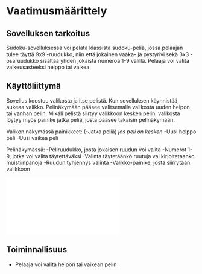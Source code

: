 # Vaatimusmäärittely

## Sovelluksen tarkoitus

Sudoku-sovelluksessa voi pelata klassista sudoku-peliä, jossa pelaajan tulee täyttä 9x9 -ruudukko, niin että jokainen vaaka- ja pystyrivi sekä 3x3 -osaruudukko
sisältää yhden jokaista numeroa 1-9 välillä. Pelaaja voi valita vaikeusasteeksi helppo tai vaikea

## Käyttöliittymä

Sovellus koostuu valikosta ja itse pelistä. Kun sovelluksen käynnistää, aukeaa valikko. Pelinäkymään pääsee valitsemalla valikosta uuden helpon tai vanhan pelin. Mikäli pelistä siirtyy valikkoon kesken pelin, valikosta löytyy myös painike jatka peliä, josta pääsee takaisin pelinäkymään.

Valikon näkymässä painikkeet:
(-Jatka peliä) *jos peli on kesken*
-Uusi helppo peli
-Uusi vaikea peli

Pelinäkymässä:
-Peliruudukko, josta jokaisen ruudun voi valita
-Numerot 1-9, jotka voi valita täytettäväksi
-Valinta täytetäänkö ruutuja vai kirjoitetaanko muistiinpanoja
-Ruudun tyhjennys valinta
-Valikko-painike, josta siirrytään valikkoon

![Hahmotelma käyttöliittymästä](kayttishahmotelma.pgn)

## Toiminnallisuus

- Pelaaja voi valita helpon tai vaikean pelin
